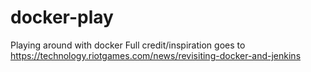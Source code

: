 # docker-play
Playing around with docker
Full credit/inspiration goes to https://technology.riotgames.com/news/revisiting-docker-and-jenkins
